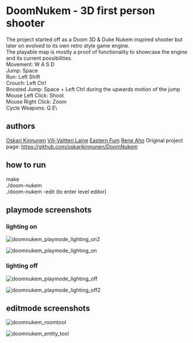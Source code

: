# DoomNukem - 3D first person shooter
The project started off as a Doom 3D & Duke Nukem inspired shooter but later on evolved to its own retro style game engine.\
The playable map is mostly a proof of functionality to showcase the engine and its current possibilities.\
Movement: W A S D\
Jump: Space\
Run: Left Shift\
Crouch: Left Ctrl\
Boosted Jump: Space + Left Ctrl during the upwards motion of the jump\
Mouse Left Click: Shoot\
Mouse Right Click: Zoom\
Cycle Weapons: Q E\

## authors
[Oskari Kinnunen](https://github.com/oskarikinnunen)
[Vili-Valtteri Laine](https://github.com/Vili-Valtteri)
[Eastern Fum](https://github.com/easternfum)
[Rene Aho](https://github.com/reneaho)
Original project page: https://github.com/oskarikinnunen/DoomNukem

## how to run
make\
./doom-nukem\
./doom-nukem -edit (to enter level editor)

## playmode screenshots
### lighting on
![doomnukem_playmode_lighting_on2](https://github.com/reneaho/DoomNukem/assets/22603820/b5d5d965-41f4-43ce-a419-508a2ffccac4)

![doomnukem_playmode_lighting_on](https://github.com/reneaho/DoomNukem/assets/22603820/e4b90cf4-56f4-41ac-bae8-f696af290461)

### lighting off
![doomnukem_playmode_lighting_off](https://github.com/reneaho/DoomNukem/assets/22603820/1f43dddf-8d07-4727-a9c2-18c337af1e8e)

![doomnukem_playmode_lighting_off2](https://github.com/reneaho/DoomNukem/assets/22603820/73063ec1-f262-4a4d-92e5-a86eee3f7b40)

## editmode screenshots
![doomnukem_roomtool](https://github.com/reneaho/DoomNukem/assets/22603820/fff659b9-3408-43d5-ba37-e2b9fb380ea5)

![doomnukem_entity_tool](https://github.com/reneaho/DoomNukem/assets/22603820/2fae0404-fc86-4c7d-8b21-afc22364beed)
